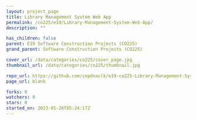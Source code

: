 ```yaml
---
layout: project_page
title: Library Management System Web App
permalink: /co225/e19/Library-Management-System-Web-App/
description: ""

has_children: false
parent: E19 Software Construction Projects (CO225)
grand_parent: Software Construction Projects (CO225)

cover_url: /data/categories/co225/cover_page.jpg
thumbnail_url: /data/categories/co225/thumbnail.jpg

repo_url: https://github.com/cepdnaclk/e19-co225-Library-Management-System-Web-App
page_url: blank

forks: 0
watchers: 0
stars: 0
started_on: 2023-05-26T05:24:17Z
---
```



